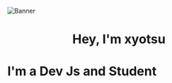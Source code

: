 ![Banner](https://www.ecranlarge.com/media/cache/1600x1200/uploads/articles/001/381/294/solo-leveling-couverture-tome-1-chugong-dubu-redice-studio-1381292-large.jpg)
<h1 align="center">Hey, I'm xyotsu</h1>
<h1>I'm a Dev Js and Student</h1>
